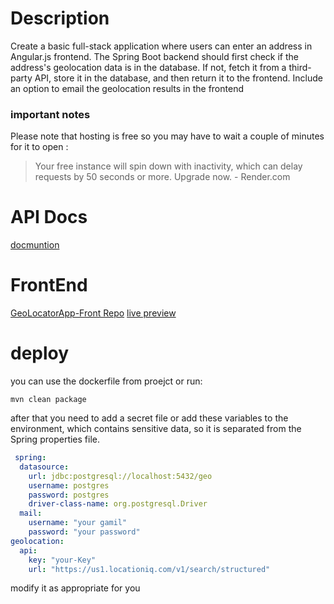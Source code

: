 # Description
Create a basic full-stack application where users can enter an address in Angular.js
frontend. The Spring Boot backend should first check if the address's geolocation data
is in the database. If not, fetch it from a third-party API, store it in the database, and
then return it to the frontend. Include an option to email the geolocation results in the
frontend

### important notes
Please note that hosting is free so you may have to wait a couple of minutes for it to open : 
> Your free instance will spin down with inactivity, which can delay requests by 50 seconds or more. Upgrade now. - Render.com

# API Docs
[docmuntion](https://geolocator-app-nfcj.onrender.com/swagger-ui/index.html)

# FrontEnd
[GeoLocatorApp-Front Repo](https://github.com/IsmaelE77/GeoLocatorApp-Front)
[live preview](https://ismaele77.github.io/GeoLocatorApp-Front/)

# deploy
you can use the dockerfile from proejct or run:
```
mvn clean package
```
after that you need to add a secret file or add these variables to the environment, which contains sensitive data, so it is separated from the Spring properties file.
```yaml
 spring:
  datasource:
    url: jdbc:postgresql://localhost:5432/geo
    username: postgres
    password: postgres
    driver-class-name: org.postgresql.Driver
  mail:
    username: "your gamil"
    password: "your password"
geolocation:
  api:
    key: "your-Key"
    url: "https://us1.locationiq.com/v1/search/structured"
```
modify it as appropriate for you
